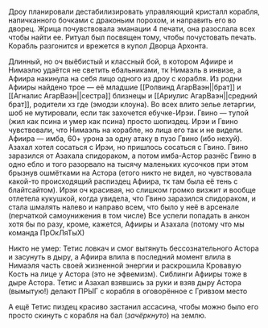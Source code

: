 
Дроу планировали дестабилизировать управляющий кристалл корабля, напичканного бочками с драконьим порохом, и направить его во дворец.
Жрица почувствовала эманации 4 печати, она разослала всех чтобы найти ее. Ритуал был посвящен тому, чтобы почустовать печать.
Корабль разгонится и врежется в купол Дворца Архонта.

Длинный, но оч выёбистый и классный бой, в котором Афиире и Нимаэлю удаётся не светить ебальниками, тк Нимаэль в инвизе, а Афиира накинула на себя лицо одного из дроу с корабля. 
Из родни Афииры найдено трое — её младшие [[Ролвинд АгарВаэн||брат]] и [[Агналис АгарВаэн||сестра]] близнецы и [[Ариулис АгарВаэн||средний брат]], родители хз где (эмодзи клоуна). Во всех влито зелье летаргии, шоб не мутировали, если так захочется ебучке-Ирэи.
Гвино — тупой (жил как псина и умер как псина) просто шопиздец. Ирэи и Гвино чувствовали, что Нимаэль на корабле, но лица его так и не видели. Афиира — имба, 60+ урона за одну атаку в пузо Гвино (ибо нехуй).
Азахал хотел сосаться с Ирэи, но пришлось сосаться с Гвино. Гвино заразился от Азахала спидораком, а потом имба-Астор разнёс Гвино в одно ебло и того разорвало на тысячу маленьких кусочков при этом брызнув ошмётками на Астора (етого никто не видел, но чувствовала какой-то происходящий распиздец Афиира, тк там была её тень с блайтсайтом).
Ирэи оч красивая, но слишком громко визжит и вообще отлетела кукушкой, когда увидела, что Гвино заразился спидораком, и стала шмалять налево и направо всем, что было у неё в арсенале (перчаткой самоунижения в том числе)
Все успели попадать в анкон хотя бы по разу, кроме, кажется, Афииры и Азахала (потому что мы команда ПрОкЛяТыХ)

Никто не умер: Тетис ловкач и смог вытянуть бессознательного Астора и засунуть в дыру, а Афиира влила в последний момент влила в Нимаэля часть своей жизненной энергии и раскрошила Кровавую Кость на лице у Астора (это не эфвемизм). Сиблинги Афииры тоже в дыре Астора.
Тетис и Азахал взявшись за руки и взяв дыру Астора (вымытую!) делают ПРЫГ с корабля в оговорённое с Гривзом место

А ещё Тетис пиздец красиво застанил ассасина, чтобы можно было его просто скинуть с корабля на бал  (*зачёркнуто*) на землю.